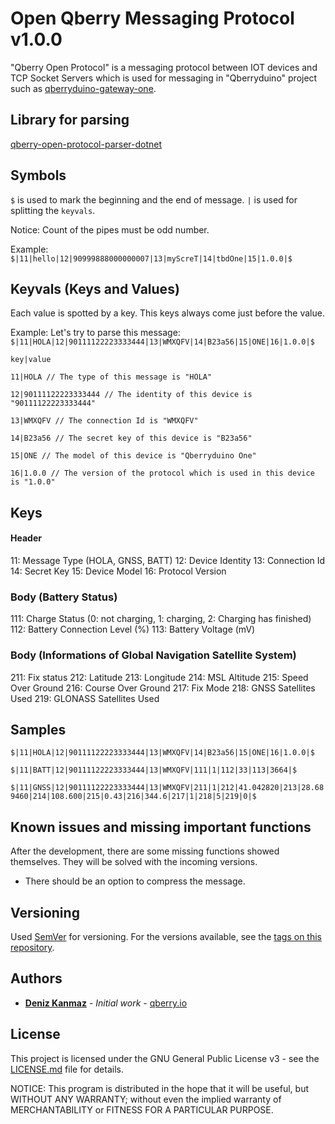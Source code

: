 # Open Qberry Messaging Protocol v1.0.0

"Qberry Open Protocol" is a messaging protocol between IOT devices and TCP Socket Servers which is used for messaging in "Qberryduino" project such as [qberryduino-gateway-one](https://github.com/denizkanmaz/qberryduino-gateway-one).

## Library for parsing
[qberry-open-protocol-parser-dotnet](https://github.com/denizkanmaz/qberry-open-protocol-parser-dotnet)

## Symbols

`$` is used to mark the beginning and the end of message.
`|` is used for splitting the `keyvals`.

Notice: Count of the pipes must be odd number.

Example:
`$|11|hello|12|90999888000000007|13|myScreT|14|tbdOne|15|1.0.0|$`

## Keyvals (Keys and Values)
Each value is spotted by a key. This keys always come just before the value.

Example: Let's try to parse this message:
`$|11|HOLA|12|90111122223333444|13|WMXQFV|14|B23a56|15|ONE|16|1.0.0|$`

`key|value`

`11|HOLA // The type of this message is "HOLA"`

`12|90111122223333444 // The identity of this device is "90111122223333444"`

`13|WMXQFV // The connection Id is "WMXQFV"`

`14|B23a56 // The secret key of this device is "B23a56"`

`15|ONE // The model of this device is "Qberryduino One"`

`16|1.0.0 // The version of the protocol which is used in this device is "1.0.0"`

## Keys

#### Header
11: Message Type (HOLA, GNSS, BATT)
12: Device Identity
13: Connection Id
14: Secret Key
15: Device Model
16: Protocol Version

### Body (Battery Status)
111: Charge Status (0: not charging, 1: charging, 2: Charging has finished)
112: Battery Connection Level (%)
113: Battery Voltage (mV)

### Body (Informations of Global Navigation Satellite System)
211: Fix status
212: Latitude
213: Longitude
214: MSL Altitude
215: Speed Over Ground
216: Course Over Ground
217: Fix Mode
218: GNSS Satellites Used
219: GLONASS Satellites Used

## Samples
`$|11|HOLA|12|90111122223333444|13|WMXQFV|14|B23a56|15|ONE|16|1.0.0|$`

`$|11|BATT|12|90111122223333444|13|WMXQFV|111|1|112|33|113|3664|$`

`$|11|GNSS|12|90111122223333444|13|WMXQFV|211|1|212|41.042820|213|28.689460|214|108.600|215|0.43|216|344.6|217|1|218|5|219|0|$`

## Known issues and missing important functions
After the development, there are some missing functions showed themselves. They will be solved with the incoming versions.

* There should be an option to compress the message.

## Versioning

Used [SemVer](http://semver.org/) for versioning. For the versions available, see the [tags on this repository](https://github.com/denizkanmaz/qberryduino-gateway-one/tags). 

## Authors

* **[Deniz Kanmaz](https://github.com/denizkanmaz)** - *Initial work* - [qberry.io](https://qberry.io)

## License

This project is licensed under the GNU General Public License v3 - see the [LICENSE.md](LICENSE.md) file for details.

NOTICE: This program is distributed in the hope that it will be useful, but WITHOUT ANY WARRANTY; without even the implied warranty of MERCHANTABILITY or FITNESS FOR A PARTICULAR PURPOSE.
